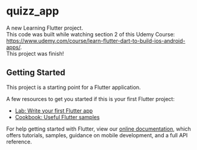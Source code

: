 # quizz_app

A new Learning Flutter project. \
This code was built while watching section 2 of this Udemy Course: https://www.udemy.com/course/learn-flutter-dart-to-build-ios-android-apps/. \
This project was finish!

## Getting Started

This project is a starting point for a Flutter application.

A few resources to get you started if this is your first Flutter project:

- [Lab: Write your first Flutter app](https://flutter.dev/docs/get-started/codelab)
- [Cookbook: Useful Flutter samples](https://flutter.dev/docs/cookbook)

For help getting started with Flutter, view our
[online documentation](https://flutter.dev/docs), which offers tutorials,
samples, guidance on mobile development, and a full API reference.
